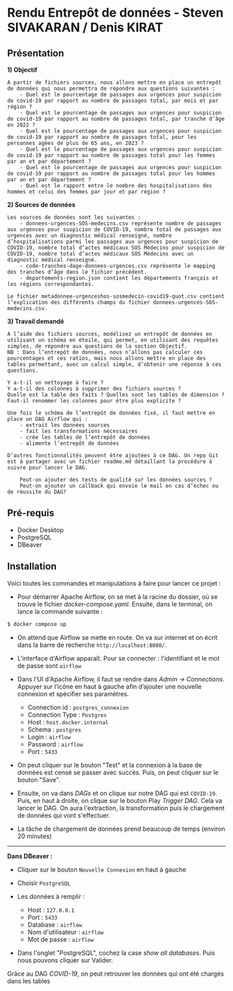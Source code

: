 # Rendu Entrepôt de données - Steven SIVAKARAN / Denis KIRAT

## Présentation

**1) Objectif**

    A partir de fichiers sources, nous allons mettre en place un entrepôt de données qui nous permettra de répondre aux questions suivantes : 
        - Quel est le pourcentage de passages aux urgences pour suspicion de covid-19 par rapport au nombre de passages total, par mois et par région ?
        - Quel est le pourcentage de passages aux urgences pour suspicion de covid-19 par rapport au nombre de passages total, par tranche d’âge en 2022 ?
        - Quel est le pourcentage de passages aux urgences pour suspicion de covid-19 par rapport au nombre de passages total, pour les personnes agées de plus de 65 ans, en 2023 ?
        - Quel est le pourcentage de passages aux urgences pour suspicion de covid-19 par rapport au nombre de passages total pour les femmes par an et par département ?
        - Quel est le pourcentage de passages aux urgences pour suspicion de covid-19 par rapport au nombre de passages total pour les hommes par an et par département ?
        - Quel est le rapport entre le nombre des hospitalisations des hommes et celui des femmes par jour et par région ?
    
**2) Sources de données**
    
    Les sources de données sont les suivantes :
        - donnees-urgences-SOS-medecins.csv représente nombre de passages aux urgences pour suspicion de COVID-19, nombre total de passages aux urgences avec un diagnostic médical renseigné, nombre d’hospitalisations parmi les passages aux urgences pour suspicion de COVID-19, nombre total d’actes médicaux SOS Médecins pour suspicion de COVID-19, nombre total d’actes médicaux SOS Médecins avec un diagnostic médical renseigné.
        - code-tranches-dage-donnees-urgences.csv représente le mapping des tranches d’âge dans le fichier précédent.
        - departements-region.json contient les départements français et les régions correspondantes.
            
    Le fichier metadonnee-urgenceshos-sosmedecin-covid19-quot.csv contient l’explication des différents champs du fichier donnees-urgences-SOS-medecins.csv.

**3) Travail demandé**
        
    A l’aide des fichiers sources, modélisez un entrepôt de données en utilisant un schéma en étoile, qui permet, en utilisant des requêtes simples, de répondre aux questions de la section Objectif.
    NB : Dans l’entrepôt de données, nous n’allons pas calculer ces pourcentages et ces ratios, mais nous allons mettre en place des tables permettant, avec un calcul simple, d’obtenir une réponse à ces questions.
        
    Y a-t-il un nettoyage à faire ?
    Y a-t-il des colonnes à supprimer des fichiers sources ?
    Quelle est la table des faits ? Quelles sont les tables de dimension ?
    Faut-il renommer les colonnes pour être plus explicite ?

    Une fois le schéma de l’entrepôt de données fixé, il faut mettre en place un DAG Airflow qui :
        - extrait les données sources
        - fait les transformations nécessaires
        - crée les tables de l’entrepôt de données
        - alimente l’entrepôt de données

    D’autres fonctionnalités peuvent être ajoutées à ce DAG. Un repo Git est à partager avec un fichier readme.md détaillant la procédure à suivre pour lancer le DAG.

        Peut-on ajouter des tests de qualité sur les données sources ?
        Peut-on ajouter un callback qui envoie le mail en cas d’échec ou de réussite du DAG?

## Pré-requis

- Docker Desktop
- PostgreSQL
- DBeaver

## Installation

Voici toutes les commandes et manipulations à faire pour lancer ce projet :

- Pour démarrer Apache Airflow, on se met à la racine du dossier, où se trouve le fichier *docker-compose.yaml*. Ensuite, dans le terminal, on lance la commande suivante :

```bash 
$ docker compose up 
```

- On attend que Airflow se mette en route. On va sur internet et on écrit dans la barre de recherche `http://localhost:8080/`.
- L'interface d'Airflow apparaît. Pour se connecter : l'identifiant et le mot de passe sont `airflow`
- Dans l'UI d'Apache Airflow, il faut se rendre dans *Admin -> Connections*. Appuyer sur l’icône en haut à gauche afin d’ajouter une nouvelle connexion et spécifier ses paramètres.
    - Connection id : `postgres_connexion`
    - Connection Type : `Postgres`
    - Host : `host.docker.internal`
    - Schema : `postgres`
    - Login : `airflow`
    - Password : `airflow`
    - Port : `5433`

- On peut cliquer sur le bouton "Test" et la connexion à la base de données est censé se passer avec succès. Puis, on peut cliquer sur le bouton "Save".

- Ensuite, on va dans *DAGs* et on clique sur notre DAG qui est `COVID-19`. Puis, en haut à droite, on clique sur le bouton Play *Trigger DAG*. Cela va lancer le DAG. On aura l'extraction, la transformation puis le chargement de données qui vont s'effectuer. 
- La tâche de chargement de données prend beaucoup de temps (environ 20 minutes)

---

**Dans DBeaver :**

- Cliquer sur le bouton `Nouvelle Connexion` en haut à gauche
- Choisir `PostgreSQL`
- Les données à remplir :
    - Host : `127.0.0.1`
    - Port : `5433`
    - Database : `airflow`
    - Nom d'utilisateur : `airflow`
    - Mot de passe : `airflow`

- Dans l'onglet "PostgreSQL", cochez la case *show all databases*. Puis nous pouvons cliquer sur Valider.

Grâce au DAG *COVID-19*, on peut retrouver les données qui ont été chargés dans les tables
